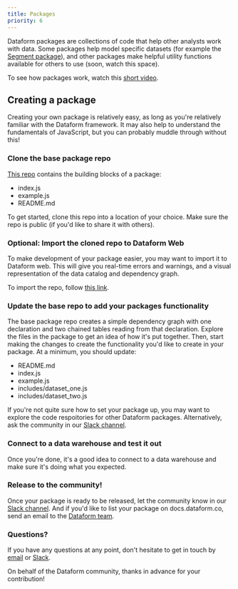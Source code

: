 ```yaml
---
title: Packages
priority: 6
---
```


Dataform packages are collections of code that help other analysts work with data. Some packages help model specific datasets (for example the [Segment package](https://docs.dataform.co/packages/dataform-segment)), and other packages make helpful utility functions available for others to use (soon, watch this space).

To see how packages work, watch this [short video](https://www.loom.com/share/fdfa25dcdc8544e38fe844199b970f87).

## Creating a package

Creating your own package is relatively easy, as long as you're relatively familiar with the Dataform framework. It may also help to understand the fundamentals of JavaScript, but you can probably muddle through without this!

### Clone the base package repo

[This repo](https://github.com/dataform-co/dataform_package_base) contains the building blocks of a package:
- index.js
- example.js
- README.md

To get started, clone this repo into a location of your choice. Make sure the repo is public (if you'd like to share it with others).

### Optional: Import the cloned repo to Dataform Web

To make development of your package easier, you may want to import it to Dataform web. This will give you real-time errors and warnings, and a visual representation of the data catalog and dependency graph.

To import the repo, follow [this link](https://app.dataform.co/#/importgitrepo).

### Update the base repo to add your packages functionality

The base package repo creates a simple dependency graph with one declaration and two chained tables reading from that declaration. Explore the files in the package to get an idea of how it's put together. Then, start making the changes to create the functionality you'd like to create in your package. At a minimum, you should update:
- README.md
- index.js
- example.js
- includes/dataset_one.js
- includes/dataset_two.js

If you're not quite sure how to set your package up, you may want to explore the code respoitories for other Dataform packages. Alternatively, ask the community in our [Slack channel](https://join.slack.com/t/dataform-users/shared_invite/zt-dark6b7k-r5~12LjYL1a17Vgma2ru2A).

### Connect to a data warehouse and test it out

Once you're done, it's a good idea to connect to a data warehouse and make sure it's doing what you expected.

### Release to the community!

Once your package is ready to be released, let the community know in our [Slack channel](https://join.slack.com/t/dataform-users/shared_invite/zt-dark6b7k-r5~12LjYL1a17Vgma2ru2A). And if you'd like to list your package on docs.dataform.co, send an email to the [Dataform team](mailto:team@dataform.co).

### Questions?

If you have any questions at any point, don't hesitate to get in touch by [email](mailto:team@dataform.co) or [Slack](https://join.slack.com/t/dataform-users/shared_invite/zt-dark6b7k-r5~12LjYL1a17Vgma2ru2A).

On behalf of the Dataform community, thanks in advance for your contribution!

